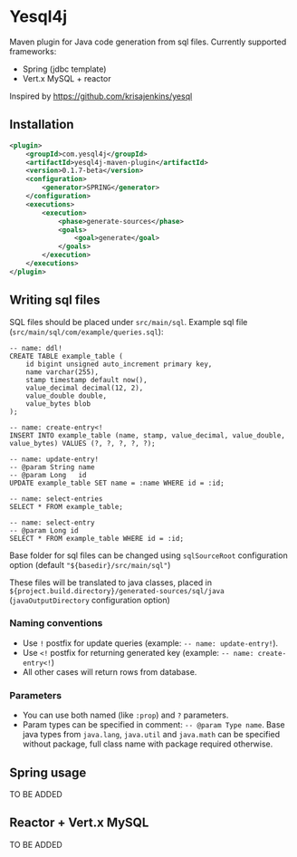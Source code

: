 # Yesql4j
Maven plugin for Java code generation from sql files.
Currently supported frameworks:
- Spring (jdbc template)
- Vert.x MySQL + reactor

Inspired by https://github.com/krisajenkins/yesql

## Installation
```xml
<plugin>
    <groupId>com.yesql4j</groupId>
    <artifactId>yesql4j-maven-plugin</artifactId>
    <version>0.1.7-beta</version>
    <configuration>
        <generator>SPRING</generator>
    </configuration>
    <executions>
        <execution>
            <phase>generate-sources</phase>
            <goals>
                <goal>generate</goal>
            </goals>
        </execution>
    </executions>
</plugin>
```
## Writing sql files
SQL files should be placed under `src/main/sql`.
Example sql file (`src/main/sql/com/example/queries.sql`):
```mysql
-- name: ddl!
CREATE TABLE example_table (
    id bigint unsigned auto_increment primary key,
    name varchar(255),
    stamp timestamp default now(),
    value_decimal decimal(12, 2),
    value_double double,
    value_bytes blob
);

-- name: create-entry<!
INSERT INTO example_table (name, stamp, value_decimal, value_double, value_bytes) VALUES (?, ?, ?, ?, ?);

-- name: update-entry!
-- @param String name
-- @param Long   id
UPDATE example_table SET name = :name WHERE id = :id;

-- name: select-entries
SELECT * FROM example_table;

-- name: select-entry
-- @param Long id
SELECT * FROM example_table WHERE id = :id;
```
Base folder for sql files can be changed using `sqlSourceRoot` configuration option (default `"${basedir}/src/main/sql"`)

These files will be translated to java classes, placed in `${project.build.directory}/generated-sources/sql/java` (`javaOutputDirectory` configuration option)

### Naming conventions
* Use `!` postfix for update queries (example: `-- name: update-entry!`).
* Use `<!` postfix for returning generated key (example: `-- name: create-entry<!`)
* All other cases will return rows from database.

### Parameters
* You can use both named (like `:prop`) and `?` parameters.
* Param types can be specified in comment: `-- @param Type name`. Base java types from `java.lang`, `java.util` and `java.math` can be specified without package, full class name with package required otherwise.

## Spring usage
TO BE ADDED
## Reactor + Vert.x MySQL
TO BE ADDED